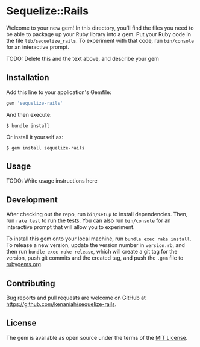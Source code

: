 # Sequelize::Rails

Welcome to your new gem! In this directory, you'll find the files you need to be able to package up your Ruby library into a gem. Put your Ruby code in the file `lib/sequelize_rails`. To experiment with that code, run `bin/console` for an interactive prompt.

TODO: Delete this and the text above, and describe your gem

## Installation

Add this line to your application's Gemfile:

```ruby
gem 'sequelize-rails'
```

And then execute:

    $ bundle install

Or install it yourself as:

    $ gem install sequelize-rails

## Usage

TODO: Write usage instructions here

## Development

After checking out the repo, run `bin/setup` to install dependencies. Then, run `rake test` to run the tests. You can also run `bin/console` for an interactive prompt that will allow you to experiment.

To install this gem onto your local machine, run `bundle exec rake install`. To release a new version, update the version number in `version.rb`, and then run `bundle exec rake release`, which will create a git tag for the version, push git commits and the created tag, and push the `.gem` file to [rubygems.org](https://rubygems.org).

## Contributing

Bug reports and pull requests are welcome on GitHub at https://github.com/kenaniah/sequelize-rails.

## License

The gem is available as open source under the terms of the [MIT License](https://opensource.org/licenses/MIT).
